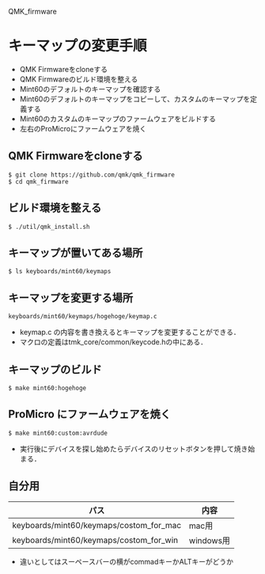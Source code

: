 QMK_firmware

# キーマップの変更手順

-  QMK Firmwareをcloneする
- QMK Firmwareのビルド環境を整える
- Mint60のデフォルトのキーマップを確認する
- Mint60のデフォルトのキーマップをコピーして、カスタムのキーマップを定義する
- Mint60のカスタムのキーマップのファームウェアをビルドする
- 左右のProMicroにファームウェアを焼く

## QMK Firmwareをcloneする

 ```
$ git clone https://github.com/qmk/qmk_firmware
$ cd qmk_firmware
 ```

 ## ビルド環境を整える

 ```
 $ ./util/qmk_install.sh

 ```

 ## キーマップが置いてある場所

 ```
 $ ls keyboards/mint60/keymaps
 ```

 ## キーマップを変更する場所
 
 ```
 keyboards/mint60/keymaps/hogehoge/keymap.c
 ```

 - keymap.c の内容を書き換えるとキーマップを変更することができる．
 - マクロの定義はtmk_core/common/keycode.hの中にある．

## キーマップのビルド

```
$ make mint60:hogehoge
```

## ProMicro にファームウェアを焼く

```
$ make mint60:custom:avrdude
```

- 実行後にデバイスを探し始めたらデバイスのリセットボタンを押して焼き始まる．


## 自分用
| パス                                    | 内容      |
| --------------------------------------- | --------- |
| keyboards/mint60/keymaps/costom_for_mac | mac用     |
| keyboards/mint60/keymaps/costom_for_win | windows用 |

- 違いとしてはスーペースバーの横がcommadキーかALTキーがどうか
